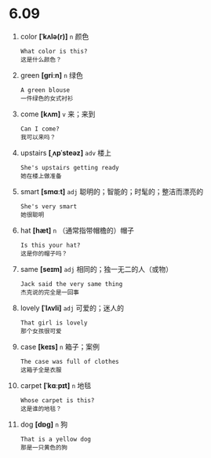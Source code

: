 # 6.09

1. color **[ˈkʌlə(r)]** `n` 颜色

   ```
   What color is this?
   这是什么颜色？
   ```

2. green **[ɡriːn]** `n` 绿色

   ```
   A green blouse
   一件绿色的女式衬衫
   ```

3. come **[kʌm]** `v` 来；来到

   ```
   Can I come?
   我可以来吗？
   ```

4. upstairs **[ˌʌpˈsteəz]** `adv` 楼上

   ```
   She's upstairs getting ready
   她在楼上做准备
   ```

5. smart **[smɑːt]** `adj` 聪明的；智能的；时髦的；整洁而漂亮的

   ```
   She's very smart
   她很聪明
   ```

6. hat **[hæt]** `n` （通常指带帽檐的）帽子

   ```
   Is this your hat?
   这是你的帽子吗？
   ```

7. same **[seɪm]** `adj` 相同的；独一无二的人（或物）

   ```
   Jack said the very same thing
   杰克说的完全是一回事
   ```

8. lovely **[ˈlʌvli]** `adj` 可爱的；迷人的

   ```
   That girl is lovely
   那个女孩很可爱
   ```

9. case **[keɪs]** `n` 箱子；案例

   ```
   The case was full of clothes
   这箱子全是衣服
   ```

10. carpet **[ˈkɑːpɪt]** `n` 地毯

    ```
    Whose carpet is this?
    这是谁的地毯？
    ```

11. dog **[dɒɡ]** `n` 狗

    ```
    That is a yellow dog
    那是一只黄色的狗
    ```
